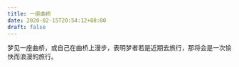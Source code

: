 ```yaml
---
title: 一座曲桥
date: 2020-02-15T20:54:12+08:00
draft: false
---
```


梦见一座曲桥，或自己在曲桥上漫步，表明梦者若是近期去旅行，那将会是一次愉快而浪漫的旅行。
